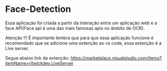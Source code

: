 # Face-Detection
Essa aplicação foi criada a partir da interação entre um aplicação web e a face API(Face api é uma das mais famosas apis no âmbito de OCR).

Atenção !!!
É importante lembra que para que essa aplicação funcione é recomendado que se adicione uma extenção ao vs code, essa extenção é a Live server.

Segue abaixo link da extenção:
https://marketplace.visualstudio.com/items?itemName=ritwickdey.LiveServer
